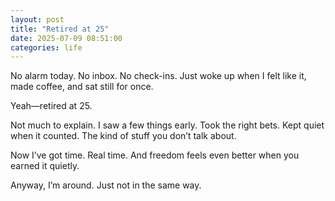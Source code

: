 ```yaml
---
layout: post
title: "Retired at 25"
date: 2025-07-09 08:51:00
categories: life
---
```


No alarm today. No inbox. No check-ins. Just woke up when I felt like it, made coffee, and sat still for once.

Yeah—retired at 25.

Not much to explain. I saw a few things early. Took the right bets. Kept quiet when it counted. The kind of stuff you don’t talk about.

Now I’ve got time. Real time. And freedom feels even better when you earned it quietly.

Anyway, I’m around. Just not in the same way.
